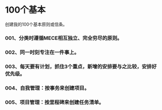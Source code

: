 # 100个基本

创建我的100个基本原则或信条。

### 001、分类时遵循MECE相互独立、完全穷尽的原则。

### 002、同一时刻专注在一件事上。

### 003、每天要有计划，抓住3个重点，新增的安排要与之比较，安排好优先级。

### 004、自我管理：按事务来创建项目。

### 005、项目管理：按里程碑来创建任务清单。
